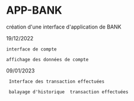 # APP-BANK
création d'une interface d'application de BANK

  19/12/2022
  
    interface de compte 
    
    affichage des données de compte 
    
  09/01/2023
  
     Interface des transaction effectuées 
     
     balayage d'historique  transaction effectuées 

